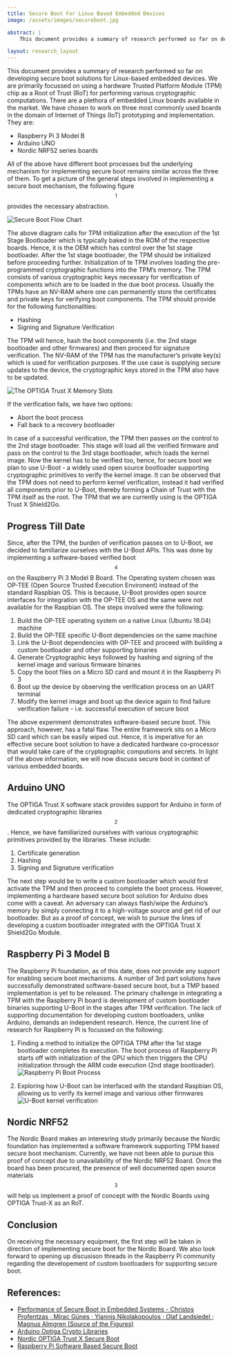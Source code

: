 ```yaml
---
title: Secure Boot For Linux Based Embedded Devices
image: /assets/images/secureboot.jpg

abstract: |
    This document provides a summary of research performed so far on developing secure boot solutions for Linux-based embedded devices. We are primarily focussed on using a hardware Trusted Platform Module *(TPM)* chip as a Root of Trust *(RoT)* for performing various cryptographic computations. 

layout: research_layout
---
```


This document provides a summary of research performed so far on developing secure boot solutions for Linux-based embedded devices. We are primarily focussed on using a hardware Trusted Platform Module (TPM) chip as a Root of Trust (RoT) for performing various cryptographic computations. 
There are a plethora of embedded Linux boards available in the market. We have chosen to work on three most commonly used boards in the domain of Internet of Things (IoT) prototyping and implementation. They are:

- Raspberry Pi 3 Model B
- Arduino UNO
- Nordic NRF52 series boards

All of the above have different boot processes but the underlying mechanism for implementing secure boot remains similar across the three of them. To get a picture of the general steps involved in implementing a secure boot mechanism, the following figure$$^{1}$$ provides the necessary abstraction.

![Secure Boot Flow Chart](https://paper-attachments.dropbox.com/s_15244AE2AA0B4D176F6A627859EC55088537571F7D39D1335297742D7B15816F_1579450000949_Screenshot+from+2020-01-16+00-23-20.png)


The above diagram calls for TPM initialization after the execution of the 1st Stage Bootloader which is typically baked in the ROM of the respective boards. Hence, it is the OEM which has control over the 1st stage bootloader. After the 1st stage bootloader, the TPM should be initialized before proceeding further. Initialization of te TPM involves loading the pre-programmed cryptographic functions into the TPM’s memory. The TPM consists of various cryptographic keys necessary for verification of components which are to be loaded in the due boot process. Usually the TPMs have an NV-RAM where one can permanently store the certificates and private keys for verifying boot components. The TPM should provide for the following functionalities:

- Hashing
- Signing and Signature Verification

The TPM will hence, hash the boot components (i.e. the 2nd stage bootloader and other firmwares) and then proceed for signature verification. The NV-RAM of the TPM has the manufacturer’s private key(s) which is used for verification purposes. If the use case is supplying secure updates to the device, the cryptographic keys stored in the TPM also have to be updated. 

![The OPTIGA Trust X Memory Slots](https://paper-attachments.dropbox.com/s_15244AE2AA0B4D176F6A627859EC55088537571F7D39D1335297742D7B15816F_1579509867569_Screenshot+from+2020-01-20+14-13-47.png)


If the verification fails, we have two options:

- Abort the boot process
- Fall back to a recovery bootloader

In case of a successful verification, the TPM then passes on the control to the 2nd stage bootloader. This stage will load all the verified firmware and pass on the control to the 3rd stage bootloader, which loads the kernel image. Now the kernel has to be verified too, hence, for secure boot we plan to use U-Boot - a widely used open source bootloader supporting cryptographic primitives to verify the kernel image. It can be observed that the TPM does not need to perform kernel verification, instead it had verified all components prior to U-Boot, thereby forming a Chain of Trust with the TPM itself as the root.
The TPM that we are currently using is the OPTIGA Trust X Shield2Go.

## Progress Till Date

Since, after the TPM, the burden of verification passes on to U-Boot, we decided to familiarize ourselves with the U-Boot APIs. This was done by implementing a software-based verified boot$$^{4}$$ on the Raspberry Pi 3 Model B Board. The Operating system chosen was OP-TEE (Open Source Trusted Execution Environent) instead of the standard Raspbian OS. This is because, U-Boot provides open source interfaces for integration with the OP-TEE OS and the same were not available for the Raspbian OS. The steps involved were the following:

1. Build the OP-TEE operating system on a native Linux (Ubuntu 18.04) machine
2. Build the OP-TEE specific U-Boot dependencies on the same machine
3. Link the U-Boot dependencies with OP-TEE and proceed with building a custom bootloader and other supporting binaries
4. Generate Cryptographic keys followed by hashing and signing of the kernel image and various firmware binaries
5. Copy the boot files on a Micro SD card and mount it in the Raspberry Pi 3 
6. Boot up the device by observing the verification process on an UART terminal
7. Modify the kernel image and boot up the device again to find failure verification failure - i.e. successful execution of secure boot

The above experiment demonstrates software-based secure boot. This approach, however, has a fatal flaw. The entire framework sits on a Micro SD card which can be easily wiped out. Hence, it is imperative for an effective secure boot solution to have a dedicated hardware co-processor that would take care of the cryptographic computions and secrets. 
In light of the above information, we will now discuss secure boot in context of various embedded boards.

## Arduino UNO

The OPTIGA Trust X software stack provides support for Arduino in form of dedicated cryptographic libraries$$^{2}$$. Hence, we have familiarized ourselves with various cryptographic primitives provided by the libraries. These include:

1. Certificate generation
2. Hashing
3. Signing and Signature verification

The next step would be to write a custom bootloader which would first activate the TPM and then proceed to complete the boot process. However, implementing a hardware based secure boot solution for Arduino does come with a caveat. An adversary can always flash/wipe the Arduino’s memory by simply connecting it to a high-voltage source and get rid of our bootloader. But as a proof of concept, we wish to pursue the lines of developing a custom bootloader integrated with the OPTIGA Trust X Shield2Go Module.

## Raspberry Pi 3 Model B

The Raspberry Pi foundation, as of this date, does not provide any support for enabling secure boot mechanisms. A number of 3rd part solutions have successfully demonstrated software-based secure boot, but a TMP based implementation is yet to be released. The primary challenge in integrating a TPM with the Raspberry Pi board is development of custom bootloader binaries supporting U-Boot in the stages after TPM verification. The lack of supporting documentation for developing custom bootloaders, unlike Arduino, demands an independent research. Hence, the current line of research for Raspberry Pi is focussed on the following:

1. Finding a method to initialize the OPTIGA TPM after the 1st stage bootloader completes its execution. The boot process of Raspberry Pi starts off with initialization of the GPU which then triggers the CPU initialization through the ARM code execution (2nd stage bootloader).
![Raspberry Pi Boot Process](https://paper-attachments.dropbox.com/s_15244AE2AA0B4D176F6A627859EC55088537571F7D39D1335297742D7B15816F_1579458486522_Screenshot+from+2020-01-16+16-08-46.png)

2. Exploring how U-Boot can be interfaced with the standard Raspbian OS, allowing us to verify its kernel image and various other firmwares
![U-Boot kernel verification](https://paper-attachments.dropbox.com/s_15244AE2AA0B4D176F6A627859EC55088537571F7D39D1335297742D7B15816F_1579458678086_Screenshot+from+2020-01-20+00-01-01.png)

## Nordic NRF52

The Nordic Board makes an interesring study primarily because the Nordic foundation has implemented a software framework supporting TPM based secure boot mechanism. Currently, we have not been able to pursue this proof of concept due to unavailability of the Nordic NRF52 Board. Once the board has been procured, the presence of well documented open source materials$$^{3}$$ will help us implement a proof of concept with the Nordic Boards using OPTIGA Trust-X as an RoT.

## Conclusion

On receiving the necessary equipment, the first step will be taken in direction of implementing secure boot for the Nordic Board. We also look forward to opening up discusison threads in the Raspberry Pi community regarding the developement of custom bootloaders for supporting secure boot.

## References:

- [Performance of Secure Boot in Embedded Systems - Christos Profentzas ; Mirac Günes ; Yiannis Nikolakopoulos ; Olaf Landsiedel ; Magnus Almgren (Source of the Figures)](https://ieeexplore.ieee.org/author/37086939784)
- [Arduino Optiga Crypto Libraries](https://github.com/Infineon/arduino-optiga-trust-x)
- [Nordic OPTIGA Trust X Secure Boot](https://infocenter.nordicsemi.com/index.jsp?topic=%2Fcom.nordic.infocenter.sdk5.v15.3.0%2Flib_ifx_optiga.html)
- [Raspberry Pi Software Based Secure Boot](https://blog.nviso.eu/2019/04/01/enabling-verified-boot-on-raspberry-pi-3/)

